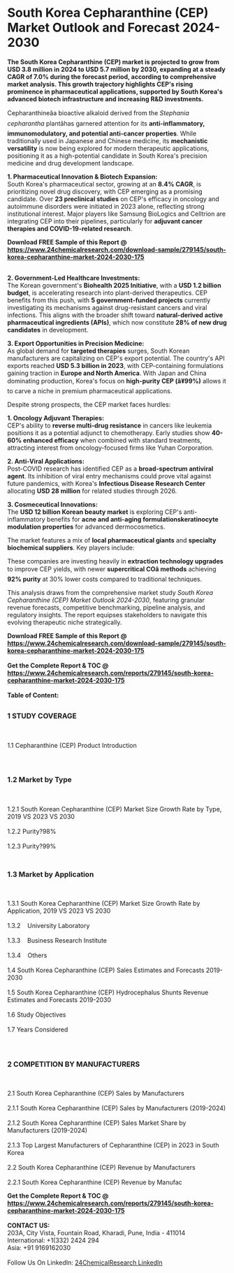 <h1>South Korea Cepharanthine (CEP) Market Outlook and Forecast 2024-2030</h1><p><strong>The South Korea Cepharanthine (CEP) market is projected to grow from <strong>USD 3.8 million in 2024 to USD 5.7 million by 2030</strong>, expanding at a steady <strong>CAGR of 7.0%</strong> during the forecast period, according to comprehensive market analysis. This growth trajectory highlights CEP's rising prominence in pharmaceutical applications, supported by South Korea's advanced biotech infrastructure and increasing R&amp;D investments.</strong></p><p>Cepharanthineâa bioactive alkaloid derived from the <em>Stephania cepharantha</em> plantâhas garnered attention for its <strong>anti-inflammatory, immunomodulatory, and potential anti-cancer properties</strong>. While traditionally used in Japanese and Chinese medicine, its <strong>mechanistic versatility</strong> is now being explored for modern therapeutic applications, positioning it as a high-potential candidate in South Korea's precision medicine and drug development landscape.</p><p><strong>1. Pharmaceutical Innovation &amp; Biotech Expansion:</strong><br>
South Korea's pharmaceutical sector, growing at an <strong>8.4% CAGR</strong>, is prioritizing novel drug discovery, with CEP emerging as a promising candidate. Over <strong>23 preclinical studies</strong> on CEP's efficacy in oncology and autoimmune disorders were initiated in 2023 alone, reflecting strong institutional interest. Major players like Samsung BioLogics and Celltrion are integrating CEP into their pipelines, particularly for <strong>adjuvant cancer therapies and COVID-19-related research</strong>.</p><div><b>Download FREE Sample of this Report @ 
            <a href="https://www.24chemicalresearch.com/download-sample/279145/south-korea-cepharanthine-market-2024-2030-175">
            https://www.24chemicalresearch.com/download-sample/279145/south-korea-cepharanthine-market-2024-2030-175</a></b></div><br><p><strong>2. Government-Led Healthcare Investments:</strong><br>
The Korean government's <strong>Biohealth 2025 Initiative</strong>, with a <strong>USD 1.2 billion budget</strong>, is accelerating research into plant-derived therapeutics. CEP benefits from this push, with <strong>5 government-funded projects</strong> currently investigating its mechanisms against drug-resistant cancers and viral infections. This aligns with the broader shift toward <strong>natural-derived active pharmaceutical ingredients (APIs)</strong>, which now constitute <strong>28% of new drug candidates</strong> in development.</p><p><strong>3. Export Opportunities in Precision Medicine:</strong><br>
As global demand for <strong>targeted therapies</strong> surges, South Korean manufacturers are capitalizing on CEP's export potential. The country's API exports reached <strong>USD 5.3 billion in 2023</strong>, with CEP-containing formulations gaining traction in <strong>Europe and North America</strong>. With Japan and China dominating production, Korea's focus on <strong>high-purity CEP (â¥99%)</strong> allows it to carve a niche in premium pharmaceutical applications.</p><p>Despite strong prospects, the CEP market faces hurdles:</p><p><strong>1. Oncology Adjuvant Therapies:</strong><br>
CEP's ability to <strong>reverse multi-drug resistance</strong> in cancers like leukemia positions it as a potential adjunct to chemotherapy. Early studies show <strong>40-60% enhanced efficacy</strong> when combined with standard treatments, attracting interest from oncology-focused firms like Yuhan Corporation.</p><p><strong>2. Anti-Viral Applications:</strong><br>
Post-COVID research has identified CEP as a <strong>broad-spectrum antiviral agent</strong>. Its inhibition of viral entry mechanisms could prove vital against future pandemics, with Korea's <strong>Infectious Disease Research Center</strong> allocating <strong>USD 28 million</strong> for related studies through 2026.</p><p><strong>3. Cosmeceutical Innovations:</strong><br>
The <strong>USD 12 billion Korean beauty market</strong> is exploring CEP's anti-inflammatory benefits for <strong>acne and anti-aging formulationskeratinocyte modulation properties</strong> for advanced dermocosmetics.</p><p>The market features a mix of <strong>local pharmaceutical giants</strong> and <strong>specialty biochemical suppliers</strong>. Key players include:</p><p>These companies are investing heavily in <strong>extraction technology upgrades</strong> to improve CEP yields, with newer <strong>supercritical COâ methods</strong> achieving <strong>92% purity</strong> at 30% lower costs compared to traditional techniques.</p><p>This analysis draws from the comprehensive market study <em>South Korea Cepharanthine (CEP) Market Outlook 2024-2030</em>, featuring granular revenue forecasts, competitive benchmarking, pipeline analysis, and regulatory insights. The report equipses stakeholders to navigate this evolving therapeutic niche strategically.</p><div><b>Download FREE Sample of this Report @ 
            <a href="https://www.24chemicalresearch.com/download-sample/279145/south-korea-cepharanthine-market-2024-2030-175">
            https://www.24chemicalresearch.com/download-sample/279145/south-korea-cepharanthine-market-2024-2030-175</a></b></div><br><div><b>Get the Complete Report & TOC @ 
            <a href="https://www.24chemicalresearch.com/reports/279145/south-korea-cepharanthine-market-2024-2030-175">
            https://www.24chemicalresearch.com/reports/279145/south-korea-cepharanthine-market-2024-2030-175</a></b></div><br>
            <b>Table of Content:</b><p><h2><span style="font-size:16px"><strong>1 STUDY COVERAGE</strong></span></h2><br />
<p>1.1 Cepharanthine (CEP) Product Introduction</p><br />
<h2><span style="font-size:16px"><strong>1.2 Market by Type</strong></span></h2><br />
<p>1.2.1 South Korean Cepharanthine (CEP) Market Size Growth Rate by Type, 2019 VS 2023 VS 2030<br /><br />
1.2.2 Purity?98%&nbsp;&nbsp; &nbsp;<br /><br />
1.2.3 Purity?99%<br /><br />
<h2><span style="font-size:16px"><strong>1.3 Market by Application</strong></span></h2><br />
<p>1.3.1 South Korea Cepharanthine (CEP) Market Size Growth Rate by Application, 2019 VS 2023 VS 2030<br /><br />
1.3.2&nbsp;&nbsp; &nbsp;University Laboratory<br /><br />
1.3.3&nbsp;&nbsp; &nbsp;Business Research Institute<br /><br />
1.3.4&nbsp;&nbsp; &nbsp;Others<br /><br />
1.4 South Korea Cepharanthine (CEP) Sales Estimates and Forecasts 2019-2030<br /><br />
1.5 South Korea Cepharanthine (CEP) Hydrocephalus Shunts Revenue Estimates and Forecasts 2019-2030<br /><br />
1.6 Study Objectives<br /><br />
1.7 Years Considered</p><br />
<h2><span style="font-size:16px"><strong>2 COMPETITION BY MANUFACTURERS</strong></span></h2><br />
<p>2.1 South Korea Cepharanthine (CEP) Sales by Manufacturers<br /><br />
2.1.1 South Korea Cepharanthine (CEP) Sales by Manufacturers (2019-2024)<br /><br />
2.1.2 South Korea Cepharanthine (CEP) Sales Market Share by Manufacturers (2019-2024)<br /><br />
2.1.3 Top Largest Manufacturers of Cepharanthine (CEP) in 2023 in South Korea<br /><br />
2.2 South Korea Cepharanthine (CEP) Revenue by Manufacturers<br /><br />
2.2.1 South Korea Cepharanthine (CEP) Revenue by Manufac</p><div><b>Get the Complete Report & TOC @ 
            <a href="https://www.24chemicalresearch.com/reports/279145/south-korea-cepharanthine-market-2024-2030-175">
            https://www.24chemicalresearch.com/reports/279145/south-korea-cepharanthine-market-2024-2030-175</a></b></div><br><b>CONTACT US:</b><br>
            203A, City Vista, Fountain Road, Kharadi, Pune, India - 411014<br>
            International: +1(332) 2424 294<br>
            Asia: +91 9169162030 <br><br>
            Follow Us On LinkedIn: <a href="https://www.linkedin.com/company/24chemicalresearch/">24ChemicalResearch LinkedIn</a>